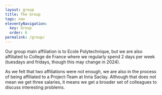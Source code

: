 ```yaml
---
layout: group
title: The Group
tags: nav
eleventyNavigation:
  key: Group
  order: 6
permalink: /group/
---
```


Our group main affiliation is to Ecole Polytechnique, but we are also affiliated to College de France where we regularly spend 2 days per week (tuesdays and fridays, though this may change in 2024).

As we felt that two affiliations were not enough, we are also in the process of being affiliated to a Project-Team at Inria Saclay.
Although that does not mean we get three salaries, it means we get a broader set of colleagues to discuss interesting problems.
